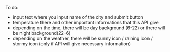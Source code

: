 To do:

- input text where you input name of the city and submit button
- temperature there and other important informations that this API give
- depending on the time, there will be day background (6-22) or there will be night background(22-6)
- depending on the weather, there will be sunny icon / raining icon / stormy icon (only if API will give necessary information)
